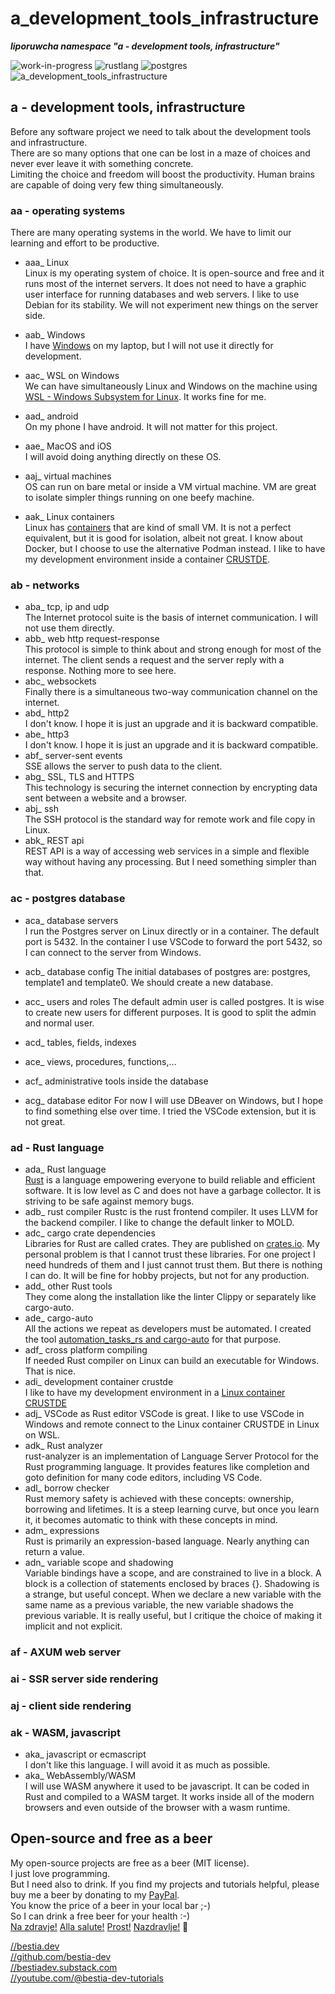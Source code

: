 # a_development_tools_infrastructure

***liporuwcha namespace "a - development tools, infrastructure"***

 ![work-in-progress](https://img.shields.io/badge/work_in_progress-yellow)
 ![rustlang](https://img.shields.io/badge/rustlang-orange)
 ![postgres](https://img.shields.io/badge/postgres-orange)
 ![a_development_tools_infrastructure](https://bestia.dev/webpage_hit_counter/get_svg_image/1773735898.svg)

## a - development tools, infrastructure

Before any software project we need to talk about the development tools and infrastructure.  
There are so many options that one can be lost in a maze of choices and never ever leave it with something concrete.  
Limiting the choice and freedom will boost the productivity. Human brains are capable of doing very few thing simultaneously.

### aa - operating systems

There are many operating systems in the world. We have to limit our learning and effort to be productive.

- aaa_ Linux  
Linux is my operating system of choice. It is open-source and free and it runs most of the internet servers. It does not need to have a graphic user interface for running databases and web servers. I like to use Debian for its stability. We will not experiment new things on the server side.  

- aab_ Windows  
I have [Windows](https://github.com/CRUSTDE-ContainerizedRustDevEnv/windows_reinstall) on my laptop, but I will not use it directly for development.
- aac_ WSL on Windows  
We can have simultaneously Linux and Windows on the machine using [WSL - Windows Subsystem for Linux](https://github.com/CRUSTDE-ContainerizedRustDevEnv/win10_wsl2_debian11). It works fine for me.
- aad_ android  
On my phone I have android. It will not matter for this project.
- aae_ MacOS and iOS  
I will avoid doing anything directly on these OS.
- aaj_ virtual machines  
OS can run on bare metal or inside a VM virtual machine. VM are great to isolate simpler things running on one beefy machine.
- aak_ Linux containers  
Linux has [containers](https://github.com/CRUSTDE-ContainerizedRustDevEnv/crustde_cnt_img_pod) that are kind of small VM. It is not a perfect equivalent, but it is good for isolation, albeit not great. I know about Docker, but I choose to use the alternative Podman instead. I like to have my development environment inside a container [CRUSTDE](https://github.com/CRUSTDE-ContainerizedRustDevEnv).

### ab - networks

- aba_ tcp, ip and udp  
The Internet protocol suite is the basis of internet communication. I will not use them directly.
- abb_ web http request-response  
This protocol is simple to think about and strong enough for most of the internet. The client sends a request and the server reply with a response. Nothing more to see here.
- abc_ websockets  
Finally there is a simultaneous two-way communication channel on the internet.
- abd_ http2  
I don't know. I hope it is just an upgrade and it is backward compatible.
- abe_ http3  
I don't know. I hope it is just an upgrade and it is backward compatible.
- abf_ server-sent events  
SSE allows the server to push data to the client.
- abg_ SSL, TLS and HTTPS  
This technology is securing the internet connection by encrypting data sent between a website and a browser.
- abj_ ssh  
The SSH protocol is the standard way for remote work and file copy in Linux.
- abk_ REST api  
REST API is a way of accessing web services in a simple and flexible way without having any processing. But I need something simpler than that.

### ac - postgres database

- aca_ database servers  
I run the Postgres server on Linux directly or in a container. The default port is 5432. In the container I use VSCode to forward the port 5432, so I can connect to the server from Windows.
- acb_ database config
The initial databases of postgres are: postgres, template1 and template0. We should create a new database.
- acc_ users and roles
The default admin user is called postgres. It is wise to create new users for different purposes. It is good to split the admin and normal user.
- acd_ tables, fields, indexes

- ace_ views, procedures, functions,...
- acf_ administrative tools inside the database
- acg_ database editor
For now I will use DBeaver on Windows, but I hope to find something else over time. I tried the VSCode extension, but it is not great.

### ad - Rust language

- ada_ Rust language  
[Rust](https://www.rust-lang.org/) is a language empowering everyone to build reliable and efficient software. It is low level as C and does not have a garbage collector. It is striving to be safe against memory bugs.
- adb_ rust compiler
Rustc is the rust frontend compiler. It uses LLVM for the backend compiler. I like to change the default linker to MOLD.
- adc_ cargo crate dependencies  
Libraries for Rust are called crates. They are published on [crates.io](https://crates.io/). My personal problem is that I cannot trust these libraries. For one project I need hundreds of them and I just cannot trust them. But there is nothing I can do. It will be fine for hobby projects, but not for any production.
- add_ other Rust tools  
They come along the installation like the linter Clippy or separately like cargo-auto.
- ade_ cargo-auto  
All the actions we repeat as developers must be automated. I created the tool [automation_tasks_rs and cargo-auto](https://github.com/automation-tasks-rs) for that purpose.
- adf_ cross platform compiling  
If needed Rust compiler on Linux can build an executable for Windows. That is nice.
- adi_ development container crustde  
I like to have my development environment in a [Linux container CRUSTDE](https://github.com/CRUSTDE-ContainerizedRustDevEnv)
- adj_ VSCode as Rust editor
VSCode is great. I like to use VSCode in Windows and remote connect to the Linux container CRUSTDE in Linux on WSL.
- adk_ Rust analyzer  
rust-analyzer is an implementation of Language Server Protocol for the Rust programming language. It provides features like completion and goto definition for many code editors, including VS Code.
- adl_ borrow checker  
Rust memory safety is achieved with these concepts: ownership, borrowing and lifetimes. It is a steep learning curve, but once you learn it, it becomes automatic to think with these concepts in mind.
- adm_ expressions  
Rust is primarily an expression-based language. Nearly anything can return a value.
- adn_ variable scope and shadowing  
Variable bindings have a scope, and are constrained to live in a block. A block is a collection of statements enclosed by braces {}. Shadowing is a strange, but useful concept. When we declare a new variable with the same name as a previous variable, the new variable shadows the previous variable. It is really useful, but I critique the choice of making it implicit and not explicit.

### af - AXUM web server

### ai - SSR server side rendering

### aj - client side rendering

### ak - WASM, javascript

- aka_ javascript or ecmascript  
I don't like this language. I will avoid it as much as possible.
- aka_ WebAssembly/WASM  
I will use WASM anywhere it used to be javascript. It can be coded in Rust and compiled to a WASM target.
It works inside all of the modern browsers and even outside of the browser with a wasm runtime.

## Open-source and free as a beer

My open-source projects are free as a beer (MIT license).  
I just love programming.  
But I need also to drink. If you find my projects and tutorials helpful, please buy me a beer by donating to my [PayPal](https://paypal.me/LucianoBestia).  
You know the price of a beer in your local bar ;-)  
So I can drink a free beer for your health :-)  
[Na zdravje!](https://translate.google.com/?hl=en&sl=sl&tl=en&text=Na%20zdravje&op=translate) [Alla salute!](https://dictionary.cambridge.org/dictionary/italian-english/alla-salute) [Prost!](https://dictionary.cambridge.org/dictionary/german-english/prost) [Nazdravlje!](https://matadornetwork.com/nights/how-to-say-cheers-in-50-languages/) 🍻

[//bestia.dev](https://bestia.dev)  
[//github.com/bestia-dev](https://github.com/bestia-dev)  
[//bestiadev.substack.com](https://bestiadev.substack.com)  
[//youtube.com/@bestia-dev-tutorials](https://youtube.com/@bestia-dev-tutorials)  
